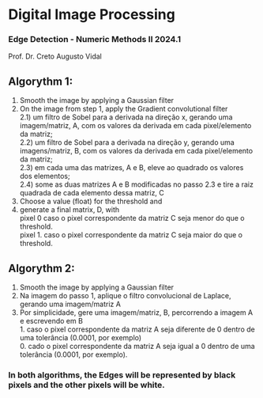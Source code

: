 # Digital Image Processing
### Edge Detection - Numeric Methods II 2024.1
Prof. Dr. Creto Augusto Vidal
<br> 
## Algorythm 1: 
1) Smooth the image by applying a Gaussian filter
2) On the image from step 1, apply the Gradient convolutional filter
<br> 2.1) um filtro de Sobel para a derivada na direção x, gerando uma imagem/matriz, A, com os valores da derivada em cada pixel/elemento da matriz;
<br> 2.2) um filtro de Sobel para a derivada na direção y, gerando uma imagens/matriz, B, com os valores da derivada em cada pixel/elemento da matriz;
<br> 2.3) em cada uma das matrizes, A e B, eleve ao quadrado os valores dos elementos;
<br> 2.4) some as duas matrizes A e B modificadas no passo 2.3 e tire a raiz quadrada  de cada elemento dessa matriz, C
3) Choose a value (float) for the threshold and
4) generate a final matrix, D, with 
<br> pixel 0 caso o pixel correspondente da matriz C seja menor do que o threshold.
<br> pixel 1. caso o pixel correspondente da matriz C seja maior do que o threshold.


## Algorythm 2: 
1) Smooth the image by applying a Gaussian filter
2) Na imagem do passo 1, aplique o filtro convolucional de Laplace, gerando uma imagem/matriz A
3) Por simplicidade, gere uma imagem/matriz, B, percorrendo a imagem A e escrevendo em B
<br> 1. caso o pixel correspondente da matriz A seja diferente de 0 dentro de uma tolerância (0.0001, por exemplo)
<br> 0. cado o pixel correspondente da matriz A seja igual a 0 dentro de uma tolerância (0.0001, por exemplo).


### In both algorithms, the Edges will be represented by black pixels and the other pixels will be white.
